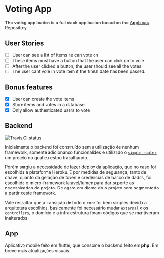 
# Voting App

The voting application is a full stack application based on the [AppIdeas](https://github.com/florinpop17/app-ideas/blob/master/Projects/2-Intermediate/Voting-App.md) Repository.

## User Stories

- [ ] User can see a list of items he can vote on
- [ ] These items must have a button that the user can click on to vote
- [ ] After the user clicked a button, the user should see all the votes
- [ ] The user cant vote in vote item if the finish date has been passed.

## Bonus features

- [x] User can create the vote items
- [x] Store items and votes in a database
- [x] Only allow authenticated users to vote

## Backend

<img src="https://app.travis-ci.com/Rod1Andrade/voting-app.svg?branch=main" alt="Travis CI status">

Inicialmente o backend foi construído sem a utilização de nenhum framework, somente adicionando funcionalides e utilizado o [``simple-router``](https://github.com/Rod1Andrade/simple-router) um projeto no qual eu estou trabalhando.

Porém surgiu a necessidade de fazer deploy da aplicação, que no caso foi escolhida a plataforma Heroku. E por medidas de segurança, tanto de chave, quanto da geração de token e credências de banco de dados, foi escolhido o micro-framework laravel/lumen para dar suporte as necessidades do projeto. De agora em diante do o projeto sera segmentado a partir deste framework.

Vale ressaltar que a transição de todo o ``core`` foi bem simples devido a arquitetura escolhida, basicamente foi necessário mudar ``external`` e os ``controllers``, o domínio e a infra estrutura foram códigos que se mantiveram inalterados.

## App

Aplicativo mobile feito em flutter, que consome o backend feito em **php**.
Em breve mais atualizações visuais.
